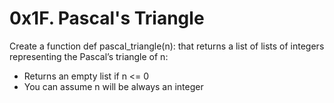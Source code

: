 # 0x1F. Pascal's Triangle
Create a function def pascal_triangle(n): that returns a list of lists of integers representing the Pascal’s triangle of n:

* Returns an empty list if n <= 0
* You can assume n will be always an integer
